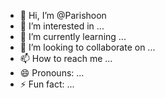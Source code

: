 - 👋 Hi, I’m @Parishoon
- 👀 I’m interested in ...
- 🌱 I’m currently learning ...
- 💞️ I’m looking to collaborate on ...
- 📫 How to reach me ...
- 😄 Pronouns: ...
- ⚡ Fun fact: ...

<!---
Parishoon/Parishoon is a ✨ special ✨ repository because its `README.md` (this file) appears on your GitHub profile.
You can click the Preview link to take a look at your changes.
--->
